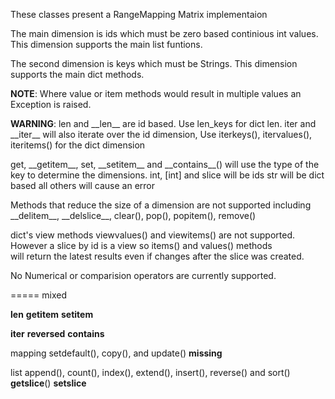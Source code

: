 These classes present a RangeMapping Matrix implementaion

The main dimension is ids which must be zero based continious int values.
This dimension supports the main list funtions.

The second dimension is keys which must be Strings.
This dimension supports the main dict methods.

**NOTE**: Where value or item methods would result in multiple values an
Exception is raised.

**WARNING**:
len and \_\_len\_\_ are id based. Use len_keys for dict len.
iter and \_\_iter\_\_ will also iterate over the id dimension,
Use iterkeys(), itervalues(), iteritems() for the dict dimension

get, \_\_getitem\_\_, set, \_\_setitem\_\_ and \_\_contains\_\_() 
 will use the type of the key to determine the dimensions. 
int, \[int\] and slice will be ids
str will be dict based all others will cause an error

Methods that reduce the size of a dimension are not supported
including \_\_delitem\_\_, \_\_delslice\_\_, clear(), pop(), popitem(), remove()

dict's view methods viewvalues() and viewitems() are not supported.
However a slice by id is a view so items() and values() methods  
will return the latest results even if changes after the slice was created.

No Numerical or comparision operators are currently supported.

=====
mixed

__len__
__getitem__
__setitem__

__iter__
__reversed__
__contains__


mapping
setdefault(),  copy(), and update()
__missing__

list
append(), count(), index(), extend(), insert(), reverse() and sort()
__getslice__()
__setslice__
